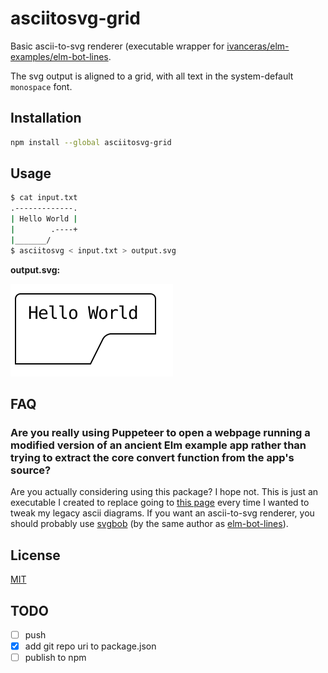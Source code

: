 # asciitosvg-grid

Basic ascii-to-svg renderer (executable wrapper for [ivanceras/elm-examples/elm-bot-lines][elm-bot-lines-gh].

The svg output is aligned to a grid, with all text in the system-default `monospace` font.

## Installation

```sh
npm install --global asciitosvg-grid
```

## Usage

```sh
$ cat input.txt
.-------------.
| Hello World |
|        .----+
|_______/
$ asciitosvg < input.txt > output.svg
```

**output.svg:**

![output.svg in demo](./demo/output.svg)

## FAQ

### Are you really using Puppeteer to open a webpage running a modified version of an ancient Elm example app rather than trying to extract the core convert function from the app's source?

Are you actually considering using this package? I hope not. This is just an executable I created to replace going to [this page][elm-bot-lines] every time I wanted to tweak my legacy ascii diagrams. If you want an ascii-to-svg renderer, you should probably use [svgbob][svgbob] (by the same author as [elm-bot-lines][elm-bot-lines]).

<!-- ### Do you do anything more respectable?

🤔 -->

## License

[MIT](https://choosealicense.com/licenses/mit/)

[elm-bot-lines]: https://ivanceras.github.io/elm-examples/elm-bot-lines/
[elm-bot-lines-gh]: https://github.com/ivanceras/elm-examples/tree/master/elm-bot-lines
[svgbob]: https://github.com/ivanceras/svgbob

## TODO

- [ ] push
- [x] add git repo uri to package.json
- [ ] publish to npm